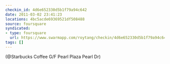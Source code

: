 ```yaml
---
checkin_id: 4d6e652330d5b1f79a94c642
date: 2011-03-02 23:41:23
locations: 4bc5acde69369521df508488
source: foursquare
syndicated:
- type: foursquare
  url: https://www.swarmapp.com/roytang/checkin/4d6e652330d5b1f79a94c642
tags: []
---
```


 (@Starbucks Coffee G/F Pearl Plaza Pearl Dr)